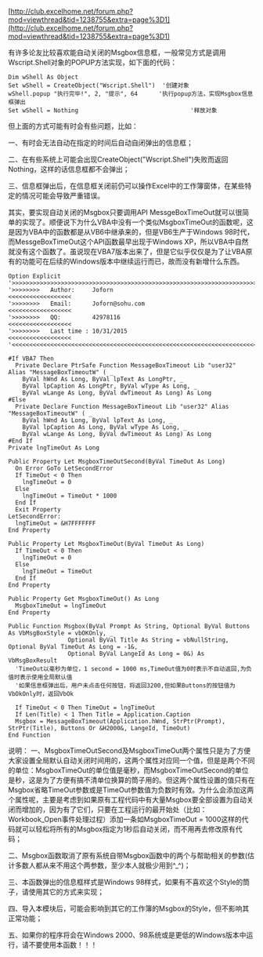 [http://club.excelhome.net/forum.php?mod=viewthread&tid=1238755&extra=page%3D1](http://club.excelhome.net/forum.php?mod=viewthread&tid=1238755&extra=page%3D1)

有许多论友比较喜欢能自动关闭的Msgbox信息框，一般常见方式是调用Wscript.Shell对象的POPUP方法实现，如下面的代码：


    Dim wShell As Object
    Set wShell = CreateObject("Wscript.Shell")  '创建对象
    wShell.popup "执行完毕!", 2, "提示", 64      '执行popup方法，实现Msgbox信息框弹出
    Set wShell = Nothing                                '释放对象

但上面的方式可能有时会有些问题，比如：

一、有时会无法自动在指定的时间后自动自闭弹出的信息框；

二、在有些系统上可能会出现CreateObject("Wscript.Shell")失败而返回Nothing，这样的话信息框都不会弹出；

三、信息框弹出后，在信息框关闭前仍可以操作Excel中的工作簿窗体，在某些特定的情况可能会导致严重错误。

其实，要实现自动关闭的Msgbox只要调用API MessgeBoxTimeOut就可以很简单的实现了。顺便说下为什么VBA中没有一个类似MsgboxTimeOut的函数呢，这是因为VBA中的函数都是从VB6中继承来的，但是VB6生产于Windows 98时代，而MessgeBoxTimeOut这个API函数最早出现于Windows XP，所以VBA中自然就没有这个函数了。虽说现在VBA7版本出来了，但是它似乎仅仅是为了让VBA原有的功能可在后续的Windows版本中继续运行而已，故而没有新增什么东西。

	
	Option Explicit
	'>>>>>>>>>>>>>>>>>>>>>>>>>>>>>>>>>>>>>>>>>>>>>>>>>>>>>>>>>>>>>>>>>>>>>>>>>>>
	'>>>>>>>>   Author:     Joforn                            <<<<<<<<<<<<<<<<<<
	'>>>>>>>>   Email:      Joforn@sohu.com                   <<<<<<<<<<<<<<<<<<
	'>>>>>>>>   QQ:         42978116                          <<<<<<<<<<<<<<<<<<
	'>>>>>>>>   Last time : 10/31/2015                        <<<<<<<<<<<<<<<<<<
	'<<<<<<<<<<<<<<<<<<<<<<<<<<<<<<<<<<<<<<<<<<<<<<<<<<<<<<<<<<<<<<<<<<<<<<<<<<<
		
	#If VBA7 Then
	  Private Declare PtrSafe Function MessageBoxTimeout Lib "user32" Alias "MessageBoxTimeoutW" ( _
	    ByVal hWnd As Long, ByVal lpText As LongPtr, _
	    ByVal lpCaption As LongPtr, ByVal wType As Long, _
	    ByVal wLange As Long, ByVal dwTimeout As Long) As Long
	#Else
	  Private Declare Function MessageBoxTimeout Lib "user32" Alias "MessageBoxTimeoutW" ( _
	    ByVal hWnd As Long, ByVal lpText As Long, _
	    ByVal lpCaption As Long, ByVal wType As Long, _
	    ByVal wLange As Long, ByVal dwTimeout As Long) As Long
	#End If
	Private lngTimeOut As Long
	
	Public Property Let MsgboxTimeOutSecond(ByVal TimeOut As Long)
	  On Error GoTo LetSecondError
	  If TimeOut < 0 Then
	    lngTimeOut = 0
	  Else
	    lngTimeOut = TimeOut * 1000
	  End If
	  Exit Property
	LetSecondError:
	  lngTimeOut = &H7FFFFFFF
	End Property
	
	Public Property Let MsgboxTimeOut(ByVal TimeOut As Long)
	  If TimeOut < 0 Then
	    lngTimeOut = 0
	  Else
	    lngTimeOut = TimeOut
	  End If
	End Property
	
	Public Property Get MsgboxTimeOut() As Long
	  MsgboxTimeOut = lngTimeOut
	End Property
	
	Public Function Msgbox(ByVal Prompt As String, Optional ByVal Buttons As VbMsgBoxStyle = vbOKOnly, _
	                 Optional ByVal Title As String = vbNullString, Optional ByVal TimeOut As Long = -1&, _
	                 Optional ByVal LangeId As Long = 0&) As VbMsgBoxResult
	  'TimeOut以毫秒为单位，1 second = 1000 ms,TimeOut值为0时表示不自动返回,为负值时表示使用全局默认值
	  '如果信息框弹出后，用户未点击任何按钮，将返回3200,但如果Buttons的按钮值为VbOkOnly时，返回VbOk
	  
	  If TimeOut < 0 Then TimeOut = lngTimeOut
	  If Len(Title) < 1 Then Title = Application.Caption
	  Msgbox = MessageBoxTimeout(Application.hWnd, StrPtr(Prompt), StrPtr(Title), Buttons Or &H2000&, LangeId, TimeOut)
	End Function


说明：
一、MsgboxTimeOutSecond及MsgboxTimeOut两个属性只是为了方便大家设置全局默认自动关闭时间用的，这两个属性对应同一个值，但是是两个不同的单位：MsgboxTimeOut的单位值是毫秒，而MsgboxTimeOutSecond的单位是秒，这是为了方便有搞不清单位换算的筒子用的。但这两个属性设置的值只有在Msgbox省略TimeOut参数或是TimeOut参数值为负数时有效。为什么会添加这两个属性呢，主要是考虑到如果原有工程代码中有大量Msgbox要全部设置为自动关闭而增加的，因为有了它们，只要在工程运行的最开始处（比如：Workbook_Open事件处理过程）添加一条如MsgboxTimeOut = 1000这样的代码就可以轻松将所有的Msgbox指定为1秒后自动关闭，而不用再去修改原有代码；

二、Msgbox函数取消了原有系统自带Msgbox函数中的两个与帮助相关的参数(估计多数人都从来不用这个两参数，至少本人就极少用到^_^)；

三、本函数弹出的信息框样式是Windows 98样式，如果有不喜欢这个Style的筒子，请使用其它的方式来实现；

四、导入本模块后，可能会影响到其它的工作簿的Msgbox的Style，但不影响其正常功能；

五、如果你的程序将会在Windows 2000、98系统或是更低的Windows版本中运行，请不要使用本函数！！！